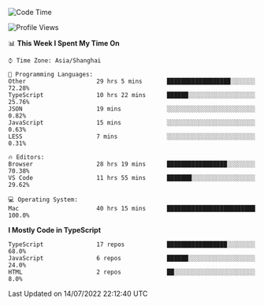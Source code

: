 <!--START_SECTION:waka-->
![Code Time](http://img.shields.io/badge/Code%20Time-0%20secs-blue)

![Profile Views](http://img.shields.io/badge/Profile%20Views-5-blue)

📊 **This Week I Spent My Time On** 

```text
⌚︎ Time Zone: Asia/Shanghai

💬 Programming Languages: 
Other                    29 hrs 5 mins       ██████████████████░░░░░░░   72.28% 
TypeScript               10 hrs 22 mins      ██████░░░░░░░░░░░░░░░░░░░   25.76% 
JSON                     19 mins             ░░░░░░░░░░░░░░░░░░░░░░░░░   0.82% 
JavaScript               15 mins             ░░░░░░░░░░░░░░░░░░░░░░░░░   0.63% 
LESS                     7 mins              ░░░░░░░░░░░░░░░░░░░░░░░░░   0.31%

🔥 Editors: 
Browser                  28 hrs 19 mins      █████████████████░░░░░░░░   70.38% 
VS Code                  11 hrs 55 mins      ███████░░░░░░░░░░░░░░░░░░   29.62%

💻 Operating System: 
Mac                      40 hrs 15 mins      █████████████████████████   100.0%

```

**I Mostly Code in TypeScript** 

```text
TypeScript               17 repos            █████████████████░░░░░░░░   68.0% 
JavaScript               6 repos             ██████░░░░░░░░░░░░░░░░░░░   24.0% 
HTML                     2 repos             ██░░░░░░░░░░░░░░░░░░░░░░░   8.0%

```



 Last Updated on 14/07/2022 22:12:40 UTC
<!--END_SECTION:waka-->
